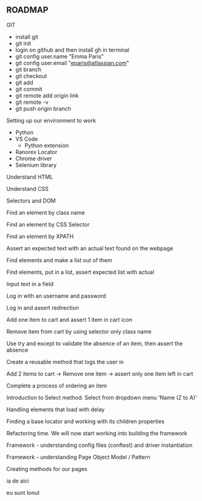 ## ROADMAP 

GIT 
 - install git 
 - git init
 - login on github and then install gh in terminal
  - git config user.name "Emma Paris"
  - git config user.email "eparis@atlassian.com"
 - git branch
 - git checkout
 - git add
 - git commit
 - git remote add origin link
 - git remote -v
 - git push origin branch

Setting up our environment to work
 - Python
 - VS Code
   - Python extension
 - Ranorex Locator
 - Chrome driver
 - Selenium library

Understand HTML 

Understand CSS

Selectors and DOM

Find an element by class name

Find an element by CSS Selector

Find an element by XPATH

Assert an expected text with an actual text found on the webpage

Find elements and make a list out of them

Find elements, put in a list, assert expected list with actual

Input text in a field

Log in with an username and password

Log in and assert redirection

Add one item to cart and assert 1 item in cart icon

Remove item from cart by using selector only class name

Use try and except to validate the absence of an item, then assert the absence

Create a reusable method that logs the user in

Add 2 items to cart -> Remove one item -> assert only one item left in cart

Complete a process of ordering an item

Introduction to Select method. Select from dropdown menu 'Name (Z to A)'

Handling elements that load with delay

Finding a base locator and working with its children properties

Refactoring time. We will now start working into building the framework

Framework - understanding config files (conftest) and driver instantiation

Framework - understanding Page Object Model / Pattern

Creating methods for our pages

ia de aici 

eu sunt Ionut

